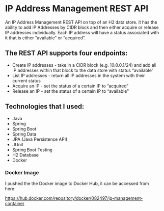 # IP Address Management REST API
An IP Address Management REST API on top of an H2 data store. It has the ability to add IP Addresses by CIDR block and then either acquire or release IP addresses individually. Each IP address will have a status associated with it that is either “available” or “acquired”.

## The REST API supports four endpoints:

* Create IP addresses - take in a CIDR block (e.g. 10.0.0.1/24) and add all IP addresses within that block to the data store with status “available”
* List IP addresses - return all IP addresses in the system with their current status
* Acquire an IP - set the status of a certain IP to “acquired”
* Release an IP - set the status of a certain IP to “available”


## Technologies that I used:
* Java
* Spring
* Spring Boot
* Spring Data
* JPA (Java Persistence API)
* JUnit
* Spring Boot Testing
* H2 Database
* Docker


### Docker Image
I pushed the the Docker image to Docker Hub, it can be accessed from here:

https://hub.docker.com/repository/docker/082497/ip-management-container

